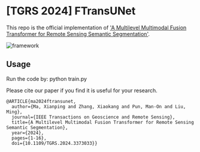 # [TGRS 2024] FTransUNet

This repo is the official implementation of ['A Multilevel Multimodal Fusion Transformer for Remote Sensing Semantic Segmentation'](https://mypage.cuhk.edu.cn/academics/simonpun/papers/Xianping_TGRS-2024a.pdf).

![framework](https://github.com/sstary/SSRS/blob/main/docs/FTransUNet.png)

## Usage
Run the code by: python train.py

Please cite our paper if you find it is useful for your research.

```
@ARTICLE{ma2024ftransunet,
  author={Ma, Xianping and Zhang, Xiaokang and Pun, Man-On and Liu, Ming},
  journal={IEEE Transactions on Geoscience and Remote Sensing}, 
  title={A Multilevel Multimodal Fusion Transformer for Remote Sensing Semantic Segmentation}, 
  year={2024},
  pages={1-16},
  doi={10.1109/TGRS.2024.3373033}}
  ```
